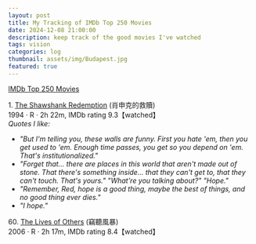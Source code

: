 ```yaml
---
layout: post
title: My Tracking of IMDb Top 250 Movies
date: 2024-12-08 21:00:00
description: keep track of the good movies I've watched
tags: vision
categories: log
thumbnail: assets/img/Budapest.jpg
featured: true
---
```


[IMDb Top 250 Movies](https://www.imdb.com/chart/top/)

1\. [The Shawshank Redemption](https://www.imdb.com/title/tt0111161/?ref_=chttp_t_1) (肖申克的救贖)\
1994 · R · 2h 22m, IMDb rating 9.3【watched】\
*Quotes I like:*
* *"But I'm telling you, these walls are funny. First you hate 'em, then you get used to 'em. Enough time passes, you get so you depend on 'em. That's institutionalized."*
* *"Forget that... there are places in this world that aren't made out of stone. That there's something inside... that they can't get to, that they can't touch. That's yours." "What're you talking about?" "Hope."*
* *"Remember, Red, hope is a good thing, maybe the best of things, and no good thing ever dies."*
* *"I hope."*

60\. [The Lives of Others](https://www.imdb.com/title/tt0405094/?ref_=chttp_t_60) (竊聽風暴)\
2006 · R · 2h 17m, IMDb rating 8.4【watched】
